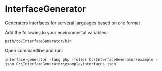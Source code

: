 InterfaceGenerator
==================

Generaters interfaces for serveral languages based on one format


Add the following to your environmental variables:
```
path/to/InterfaceGenerator/bin
```

Open commandline and run:
```
interface-generator -lang php -folder C:\InterfaceGenerator\example -json C:\InterfaceGenerator\example\interfaces.json
```


